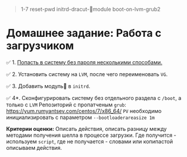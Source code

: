 > 1-7 reset-pwd initrd-dracut-🐧module boot-on-lvm-grub2

# Домашнее задание: Работа с загрузчиком

✅  1. [Попасть в систему без пароля несколькими способами.](https://github.com/io-sys/1-7-reset-pwd-initrd-dracut-boot-on-lvm-grub2/blob/master/01-reset-pwd.md)

✅  2. Установить систему на `LVM`, после чего переименовать `VG`.

✅  3. Добавить модуль🐧 в `initrd`.

✅  4*. Сконфигурировать систему без отдельного раздела с `/boot`, а только с `LVM`
Репозиторий с пропатченым `grub`: https://yum.rumyantsev.com/centos/7/x86_64/
`PV` необходимо инициализировать с параметром `--bootloaderareasize 1m`

__Критерии оценки:__ Описать действия, описать разницу между методами получения шелла в процессе загрузки.
Где получится - используем `script`, где не получается - словами или копипастой описываем действия.
